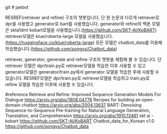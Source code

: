 git # jaebot


RESREF(retriever and refine) 구조의 챗봇입니다.
단 원 논문과 다르게 retriever로 dpr을 사용했고 generator로 bart를 사용했습니다.
generator와 refine의 백본 모델은 skta1dml kobart모델을 사용했습니다.(https://github.com/SKT-AI/KoBART)
retriever모델은 klue/roberta-large 모델을 사용했습니다. (https://huggingface.co/klue/roberta-large)
모든 모델은 chatbot_data를 이용해 학습했습니다.(https://github.com/songys/Chatbot_data)

retriever, generator, generate and refine 구조의 챗봇을 체험해 볼 수 있습니다.
단 retriever 모델은 dpr/train.py로 retriever모델을 학습한 이후 사용할 수 있고 generator모델은 generator/train.py에서 generator 모델을 학습한 후에 사용할 수 있습니다.
RESREF모델은 dpr/train.py로 retriever모델을 학습하고 train.py로 refine 모델을 학습한 이후에 사용할 수 있습니다.


#reference
Retrieve and Refine: Improved Sequence Generation Models For Dialogue
https://arxiv.org/abs/1808.04776
Recipes for building an open-domain chatbot
https://arxiv.org/abs/2004.13637
BART: Denoising Sequence-to-Sequence Pre-training for Natural Language Generation, Translation, and Comprehension
https://arxiv.org/abs/1910.13461
skt ai -kobart
https://github.com/SKT-AI/KoBART
Chatbot_data_for_Korean v1.0
https://github.com/songys/Chatbot_data
